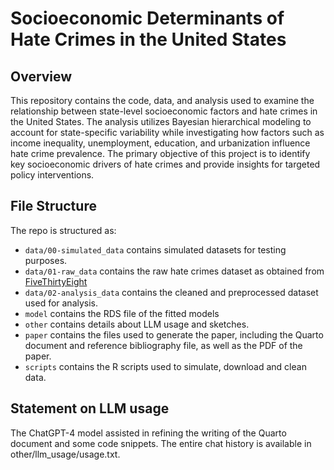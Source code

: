 # Socioeconomic Determinants of Hate Crimes in the United States

## Overview

This repository contains the code, data, and analysis used to examine the relationship between state-level socioeconomic factors and hate crimes in the United States. The analysis utilizes Bayesian hierarchical modeling to account for state-specific variability while investigating how factors such as income inequality, unemployment, education, and urbanization influence hate crime prevalence. The primary objective of this project is to identify key socioeconomic drivers of hate crimes and provide insights for targeted policy interventions.


## File Structure

The repo is structured as:

-   `data/00-simulated_data` contains simulated datasets for testing purposes.
-   `data/01-raw_data` contains the raw hate crimes dataset as obtained from [FiveThirtyEight](https://github.com/fivethirtyeight/data/tree/master/hate-crimes)
-   `data/02-analysis_data` contains the cleaned and preprocessed dataset used for analysis.
-   `model` contains the RDS file of the fitted models
-   `other` contains details about LLM usage and sketches.
-   `paper` contains the files used to generate the paper, including the Quarto document and reference bibliography file, as well as the PDF of the paper. 
-   `scripts` contains the R scripts used to simulate, download and clean data.


## Statement on LLM usage

The ChatGPT-4 model assisted in refining the writing of the Quarto document and some code snippets. The entire chat history is available in other/llm_usage/usage.txt.
